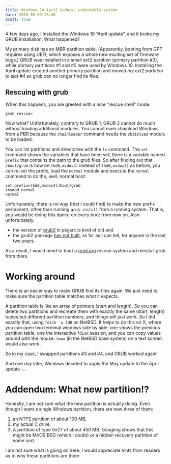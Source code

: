 ```yaml
---
title: Windows 10 April Update, unbootable system
date: 2018-05-09 13:49
draft: true
---
```


A few days ago, I installed the Windows 10 “April update”, and it broke my GRUB installation. What happened?

My primary disk has an MBR partition table. (Apparently, booting from GPT requires using UEFI, which exposes a whole new exciting set of firmware bugs.) GRUB was installed in a small ext2 partition (primary partition #3), while primary partitions #1 and #2 were used by Windows 10. Installing the April update created another primary partition and *moved my ext2 partition to slot #4* so grub can no longer find its files.

## Rescuing with grub

When this happens, you are greeted with a nice “rescue shell” mode.

```
grub rescue>
```

Now what?  Unfortunately, contrary to GRUB 1, GRUB 2 cannot do much without loading additional modules. You cannot even chainload Windows from a PBR because the `chainloader` command needs the `chainload` module to be loaded.

You can list partitions and directories with the `ls` command. The `set` command shows the variables that have been set; there is a variable named `prefix` that contains the path to the grub files. So after finding out that `/boot/grub` is now on `(hd0,msdos4)` instead of `(hd0,msdos3)` as before, you can re-set the prefix, load the `normal` module and execute the `normal` command to do the, well, normal boot:

```
set prefix=(hd0,msdos4)/boot/grub
insmod normal
normal
```

Unfortunately, there is no way (that I could find) to make the new prefix permanent, other than running `grub-install` from a running system. That is, you would be doing this dance on every boot from now on. Also unfortunately,

- the version of [grub2](http://pkgsrc.se/sysutils/grub2) in pkgsrc is kind of old and
- the grub2 package [has not built](https://bulktracker.appspot.com/pkgresults/sysutils/grub2), as far as I can tell, for anyone in the last two years.

As a result, I would need to boot a [grml.org](https://grml.org/) rescue system and reinstall grub from there.

# Working around

There is an easier way to make GRUB find its files again. We just need to make sure the partition table matches what it expects.

A partition table is like an array of pointers (start and length). So you can delete two partitions and recreate them with exactly the same (start, length) tuples but different partition numbers, and things will just work. So I did exactly that, using `fdisk -u ld0` on NetBSD. It helps to do this on X, where you can open two terminal windows side by side: one shows the previous partition table, one the interactive `fdisk` session, and you can copy values around with the mouse. `tmux` (in the NetBSD base system) on a text screen would also work.

So in my case, I swapped partitions #3 and #4, and GRUB worked again!

And one day later, Windows decided to apply the May update to the April update -.-

# Addendum: What new partition!?

Honestly, I am not sure what the new partition is actually doing. Even though I want a single Windows partition, there are now three of them:

1. an NTFS partition of about 100 MB, 
2. my actual C drive,
3. A partition of type 0x27 of about 450 MB. Googling shows that this might be MirOS BSD (which I doubt) or a hidden recovery partition of some sort.

I am not sure what is going on here. I would appreciate hints from readers as to why these partitions are there.

